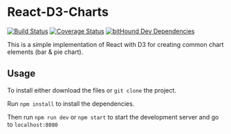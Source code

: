 # React-D3-Charts

[![Build Status](https://travis-ci.org/kukiron/react-d3-charts.svg?branch=master)](https://travis-ci.org/kukiron/react-d3-charts) [![Coverage Status](https://coveralls.io/repos/github/kukiron/react-d3-charts/badge.svg?branch=master)](https://coveralls.io/github/kukiron/react-d3-charts?branch=master) [![bitHound Dev Dependencies](https://www.bithound.io/github/kukiron/react-d3-charts/badges/devDependencies.svg)](https://www.bithound.io/github/kukiron/react-d3-charts/master/dependencies/npm)

This is a simple implementation of React with D3 for creating common chart elements (bar & pie chart).

## Usage

To install either download the files or `git clone` the project.

Run `npm install` to install the dependencies.

Then run `npm run dev` or `npm start` to start the development server and go to `localhost:8080`
